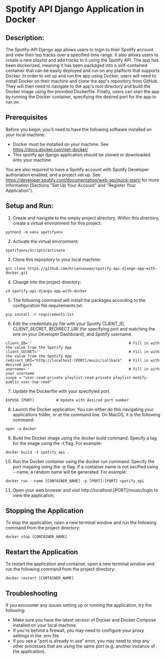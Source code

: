 # Spotify API Django Application in Docker

## Description: 
The Spotify-API Django app allows users to login to their Spotify account and view their top tracks over a specified time range. It also allows users to create a new playlist and add tracks to it using the Spotify API. The app has been dockerized, meaning it has been packaged into a self-contained container that can be easily deployed and run on any platform that supports Docker. In order to set up and run the app using Docker, users will need to install Docker on their machine and clone the app's repository from GitHub. They will then need to navigate to the app's root directory and build the Docker image using the provided Dockerfile. Finally, users can start the app by running the Docker container, specifying the desired port for the app to run on.

## Prerequisites
Before you begin, you'll need to have the following software installed on your local machine:
 - Docker must be installed on your machine. See https://docs.docker.com/get-docker/ 
 - This spotify api django application should be cloned or downloaded onto your machine

You are also required to have a Spotify account with Spotify Developer authoriation enabled, and a project set up. See https://developer.spotify.com/documentation/web-api/quick-start/ for more information (Sections "Set Up Your Account" and "Register Your Application").

## Setup and Run:

1. Create and navigate to the empty project directory. Within this directory, create a virtual environment for this project:

```
python3 -m venv spotifyenv
```


2. Activate the virtual environment:

```
spotifyenv/Scripts/activate
```

3. Clone this repository to your local machine:

```
git clone https://github.com/briannaswan/spotify-api-django-app-with-docker.git
```

4. Change into the project directory:

```
cd spotify-api-django-app-with-docker
```
5. The following command will install the packages according to the configuration file requirements.txt.

```
pip install -r requirements.txt
```

6. Edit the credentials.py file with your Spotify CLIENT_ID, CLIENT_SECRET, REDIRECT_URI (for specifying port and matching the one on your Developer Dashboard), and Spotify username.

```
client_ID=''                                            # Fill in with the value from the Spotify App
client_SECRET=''                                        # Fill in with the value from the Spotify App
redirect_URI="http://localhost:[PORT]/music/callback"   # Fill in with desired port
username=''                                             # Fill in with your username
scope = "user-read-private playlist-read-private playlist-modify-public user-top-read"
```

7. Update the Dockerfile with your specifyied port.

```
EXPOSE [PORT]          # Update with desired port number
```

8. Launch the Docker application. You can either do this navigating your applications folder, or at the command line. On MacOS, it is the following command:

```
open -a Docker
```

9. Build the Docker image using the docker build command. Specify a tag for the image using the -t flag. For example:

```
docker build -t spotify_api .
```

10. Run the Docker container using the docker run command. Specify the port mapping using the -p flag. If a container name is not secified using --name, a random name will be generated. For example:

```
docker run --name [CONTAINER_NAME] -p [PORT]:[PORT] spotify_api
```

11. Open your web browser and visit http://localhost:[PORT]/music/login to view the application.

## Stopping the Application
To stop the application, open a new terminal window and run the following command from the project directory:

```
docker stop [CONTAINER_NAME]
```

## Restart the Application
To restart the application and container, open a new terminal window and run the following command from the project directory:

```
docker restart [CONTAINER_NAME]
```

## Troubleshooting
If you encounter any issues setting up or running the application, try the following:

- Make sure you have the latest version of Docker and Docker Compose installed on your local machine.
- If you're behind a firewall, you may need to configure your proxy settings in the .env file.
- If you see a "port is already in use" error, you may need to stop any other processes that are using the same port (e.g. another instance of the application).
